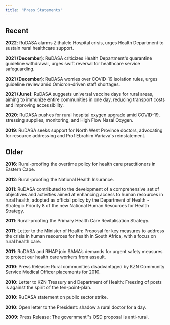 ```yaml
---
title: 'Press Statements'
---
```

## Recent  

**2022**: RuDASA alarms Zithulele Hospital crisis, urges Health Department to sustain rural healthcare support.

**2021 (December)**: RuDASA criticizes Health Department's quarantine guideline withdrawal, urges swift reversal
    for healthcare service safeguarding.

**2021 (December)**: RuDASA worries over COVID-19 isolation rules, urges guideline review amid Omicron-driven
    staff shortages.

**2021 (June)**: RuDASA suggests universal vaccine days for rural areas, aiming to immunize entire communities
    in one day, reducing transport costs and improving accessibility.

**2020**: RuDASA pushes for rural hospital oxygen upgrade amid COVID-19, stressing supplies, monitoring, and
    High Flow Nasal Oxygen.

**2019**: RuDASA seeks support for North West Province doctors, advocating for resource addressing and Prof
    Ebrahim Variava's reinstatement.

## Older

**2016**: Rural-proofing the overtime policy for health care practitioners in Eastern Cape.

**2012**: Rural-proofing the National Health Insurance.

**2011**: RuDASA contributed to the development of a comprehensive set of objectives and activities 
          aimed at enhancing access to human resources in rural health, adopted as official policy by 
          the Department of Health - Strategic Priority 8 of the new National Human Resources for Health
          Strategy.

**2011**: Rural-proofing the Primary Health Care Revitalisation Strategy.

**2011**: Letter to the Minister of Health: Proposal for key measures to address the crisis in human 
          resources for health in South Africa, with a focus on rural health care.

**2011**: RuDASA and RHAP join SAMA’s demands for urgent safety measures to protect our health care 
          workers from assault.

**2010**: Press Release: Rural communities disadvantaged by KZN Community Service Medical Officer 
          placements for 2010.

**2010**: Letter to KZN Treasury and Department of Health: Freezing of posts is against the spirit of the ten-point-plan.

**2010**: RuDASA statement on public sector strike.

**2010**: Open letter to the President: shadow a rural doctor for a day.

**2009**: Press Release: The government''s OSD proposal is anti-rural.

<!--
    This is a comment and is not displayed on the website. Do not alter this text between arrows (->).
    To change the content in this file, simply retype/ copy+paste any text above, as you would in a normal text file/ word document.

    Do not change the "title:" title, or the ---. Only change the text inside '' for that section.

    The hashtag ( # ) symbols followed by a space and then text show a heading. The more #s you have, the smaller/"less important" the heading. You can add up to 6 # but we suggest max 4 #. make sure each heading is on a separate line.

    The text surrounded by double  stars ( ** ) with no spaces shows bold text. 

    PDF of a resorce page:
    [Resource Title](/pdfs/resource-page.pdf)

    Please refer to the "HOW TO USE" or "HOW TO USE SHORT" files for more information.
 -->
